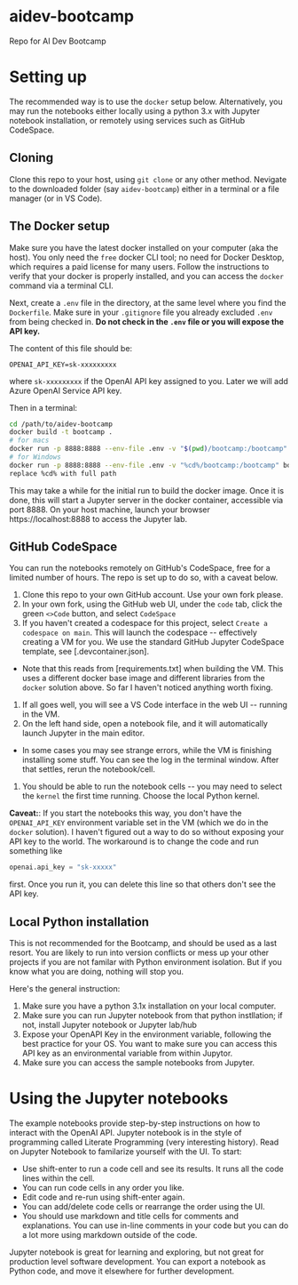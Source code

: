 # aidev-bootcamp
Repo for AI Dev Bootcamp

# Setting up

The recommended way is to use the `docker` setup below. Alternatively, you may run the notebooks either locally using a python 3.x with Jupyter notebook installation, or remotely using services such as GitHub CodeSpace.

## Cloning 
Clone this repo to your host, using `git clone` or any other method. Nevigate to the downloaded folder (say `aidev-bootcamp`) either in a terminal or a file manager (or in VS Code).

## The Docker setup

Make sure you have the latest docker installed on your computer (aka the host). You only need the `free` docker CLI tool; no need for Docker Desktop, which requires a paid license for many users. Follow the instructions to verify that your docker is properly installed, and you can access the `docker` command via a terminal CLI.

Next, create a `.env` file in the directory, at the same level where you find the `Dockerfile`. Make sure in your `.gitignore` file you already excluded `.env` from being checked in. **Do not check in the `.env` file or you will expose the API key.**

The content of this file should be:
```
OPENAI_API_KEY=sk-xxxxxxxxx
```
where `sk-xxxxxxxxx` if the OpenAI API key assigned to you. Later we will add Azure OpenAI Service API key.

Then in a terminal:

```sh
cd /path/to/aidev-bootcamp
docker build -t bootcamp .
# for macs
docker run -p 8888:8888 --env-file .env -v "$(pwd)/bootcamp:/bootcamp" bootcamp
# for Windows
docker run -p 8888:8888 --env-file .env -v "%cd%/bootcamp:/bootcamp" bootcamp
replace %cd% with full path
```

This may take a while for the initial run to build the docker image. Once it is done, this will start a Jupyter server in the docker container, accessible via port 8888. On your host machine, launch your browser https://localhost:8888 to access the Jupyter lab.

## GitHub CodeSpace 
You can run the notebooks remotely on GitHub's CodeSpace, free for a limited number of hours. The repo is set up to do so, with a caveat below. 

1. Clone this repo to your own GitHub account. Use your own fork please.
1. In your own fork, using the GitHub web UI, under the `code` tab, click the green `<>Code` button, and select `CodeSpace`
1. If you haven't created a codespace for this project, select `Create a codespace on main`. This will launch the codespace -- effectively creating a VM for you. We use the standard GitHub Jupyter CodeSpace template, see [.devcontainer.json].
  - Note that this reads from [requirements.txt] when building the VM. This uses a different docker base image and different libraries from the `docker` solution above. So far I haven't noticed anything worth fixing.
1. If all goes well, you will see a VS Code interface in the web UI -- running in the VM. 
1. On the left hand side, open a notebook file, and it will automatically launch Jupyter in the main editor. 
  - In some cases you may see strange errors, while the VM is finishing installing some stuff. You can see the log in the terminal window. After that settles, rerun the notebook/cell.
1. You should be able to run the notebook cells -- you may need to select the `kernel` the first time running. Choose the local Python kernel. 

**Caveat:**: If you start the notebooks this way, you don't have the `OPENAI_API_KEY` environment variable set in the VM (which we do in the `docker` solution). I haven't figured out a way to do so without exposing your API key to the world. The workaround is to change the code and run something like 

```python
openai.api_key = "sk-xxxxx"
```
first. Once you run it, you can delete this line so that others don't see the API key. 

## Local Python installation
This is not recommended for the Bootcamp, and should be used as a last resort. You are likely to run into version conflicts or mess up your other projects if you are not familar with Python environment isolation. But if you know what you are doing, nothing will stop you. 

Here's the general instruction:

1. Make sure you have a python 3.1x installation on your local computer. 
1. Make sure you can run Jupyter notebook from that python instllation; if not, install Jupyter notebook or Jupyter lab/hub
1. Expose your OpenAPI Key in the environment variable, following the best practice for your OS. You want to make sure you can access this API key as an environmental variable from within Jupytor.
1. Make sure you can access the sample notebooks from Jupyter.

# Using the Jupyter notebooks

The example notebooks provide step-by-step instructions on how to interact with the OpenAI API. Jupyter notebook is in the style of programming called Literate Programming (very interesting history). Read on Jupyter Notebook to familarize yourself with the UI. To start:
- Use shift-enter to run a code cell and see its results. It runs all the code lines within the cell.
- You can run code cells in any order you like. 
- Edit code and re-run using shift-enter again. 
- You can add/delete code cells or rearrange the order using the UI.
- You should use markdown and title cells for comments and explanations. You can use in-line comments in your code but you can do a lot more using markdown outside of the code. 

Jupyter notebook is great for learning and exploring, but not great for production level software development. You can export a notebook as Python code, and move it elsewhere for further development.

